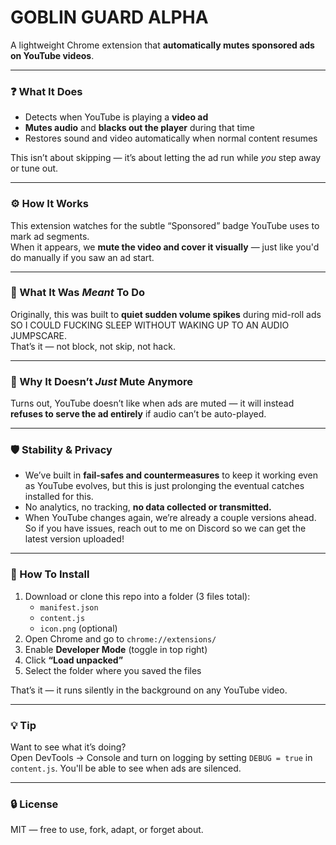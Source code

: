 # GOBLIN GUARD ALPHA

A lightweight Chrome extension that **automatically mutes sponsored ads on YouTube videos**.

---

### ❓ What It Does

- Detects when YouTube is playing a **video ad**  
- **Mutes audio** and **blacks out the player** during that time  
- Restores sound and video automatically when normal content resumes  

This isn’t about skipping — it’s about letting the ad run while *you* step away or tune out.

---

### ⚙️ How It Works

This extension watches for the subtle “Sponsored” badge YouTube uses to mark ad segments.  
When it appears, we **mute the video and cover it visually** — just like you'd do manually if you saw an ad start.

---

### 🎯 What It Was *Meant* To Do

Originally, this was built to **quiet sudden volume spikes** during mid-roll ads SO I COULD FUCKING SLEEP WITHOUT WAKING UP TO AN AUDIO JUMPSCARE.  
That’s it — not block, not skip, not hack.

---

### 🧨 Why It Doesn’t *Just* Mute Anymore

Turns out, YouTube doesn’t like when ads are muted — it will instead **refuses to serve the ad entirely** if audio can’t be auto-played.  

---

### 🛡️ Stability & Privacy

- We’ve built in **fail-safes and countermeasures** to keep it working even as YouTube evolves, but this is just prolonging the eventual catches installed for this.
- No analytics, no tracking, **no data collected or transmitted.**
- When YouTube changes again, we’re already a couple versions ahead. So if you have issues, reach out to me on Discord so we can get the latest version uploaded!

---

### 🧩 How To Install

1. Download or clone this repo into a folder (3 files total):
   - `manifest.json`
   - `content.js`
   - `icon.png` (optional)
2. Open Chrome and go to `chrome://extensions/`
3. Enable **Developer Mode** (toggle in top right)
4. Click **“Load unpacked”**
5. Select the folder where you saved the files

That’s it — it runs silently in the background on any YouTube video.

---

### 💡 Tip

Want to see what it’s doing?  
Open DevTools → Console and turn on logging by setting `DEBUG = true` in `content.js`. You'll be able to see when ads are silenced.

---

### 🔒 License

MIT — free to use, fork, adapt, or forget about.
